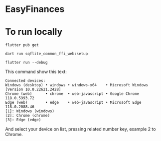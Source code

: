 # EasyFinances

# To run locally

```
flutter pub get
```

```
dart run sqflite_common_ffi_web:setup
```

```
flutter run --debug
```

This command show this text:

```
Connected devices:
Windows (desktop) • windows • windows-x64    • Microsoft Windows [Version 10.0.22621.2428]
Chrome (web)      • chrome  • web-javascript • Google Chrome 118.0.5993.72
Edge (web)        • edge    • web-javascript • Microsoft Edge 118.0.2088.46
[1]: Windows (windows)
[2]: Chrome (chrome)
[3]: Edge (edge)
```

And select your device on list, pressing related number key, example 2 to Chrome.
